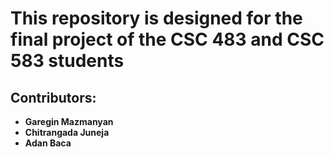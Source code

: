 # This repository is designed for the final project of the CSC 483 and CSC 583 students

## Contributors:
- **Garegin Mazmanyan**
- **Chitrangada Juneja**
- **Adan Baca**

